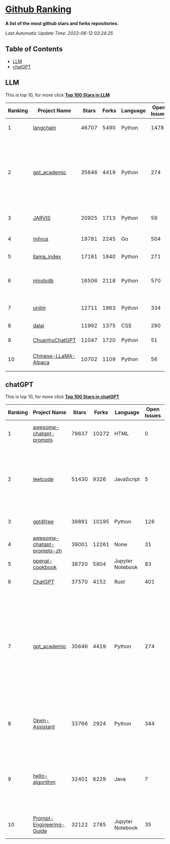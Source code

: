 [Github Ranking](./README.md)
==========

**A list of the most github stars and forks repositories.**

*Last Automatic Update Time: 2023-06-12 03:24:25*

## Table of Contents
 * [LLM](#LLM)
 * [chatGPT](#chatGPT)

## LLM

This is top 10, for more click **[Top 100 Stars in LLM](Top100/LLM.md)**

| Ranking | Project Name | Stars | Forks | Language | Open Issues | Description | Last Commit |
| ------- | ------------ | ----- | ----- | -------- | ----------- | ----------- | ----------- |
| 1 | [langchain](https://github.com/hwchase17/langchain) | 46707 | 5490 | Python | 1478 | ⚡ Building applications with LLMs through composability ⚡ | 2023-06-12T03:22:09Z |
| 2 | [gpt_academic](https://github.com/binary-husky/gpt_academic) | 35646 | 4419 | Python | 274 | 为ChatGPT/GLM提供图形交互界面，特别优化论文阅读润色体验，模块化设计支持自定义快捷按钮&函数插件，支持代码块表格显示，Tex公式双显示，支持Python和C++等项目剖析&自译解功能，PDF/LaTex论文翻译&总结功能，支持并行问询多种LLM模型，支持清华chatglm等本地模型。兼容复旦MOSS, llama, rwkv, 盘古, newbing, claude等 | 2023-06-12T02:10:48Z |
| 3 | [JARVIS](https://github.com/microsoft/JARVIS) | 20925 | 1713 | Python | 59 | JARVIS, a system to connect LLMs with ML community. Paper: https://arxiv.org/pdf/2303.17580.pdf | 2023-06-09T22:52:32Z |
| 4 | [milvus](https://github.com/milvus-io/milvus) | 19781 | 2245 | Go | 504 | A cloud-native vector database, storage for next generation AI applications | 2023-06-12T03:16:17Z |
| 5 | [llama_index](https://github.com/jerryjliu/llama_index) | 17181 | 1840 | Python | 271 | LlamaIndex (GPT Index) is a data framework for your LLM applications | 2023-06-12T01:29:14Z |
| 6 | [mindsdb](https://github.com/mindsdb/mindsdb) | 16506 | 2118 | Python | 570 | MindsDB is a Server for Artificial Intelligence Logic. Enabling developers to ship AI powered projects to production in a fast and scalable way.  | 2023-06-11T09:14:12Z |
| 7 | [unilm](https://github.com/microsoft/unilm) | 12711 | 1863 | Python | 334 | Large-scale Self-supervised Pre-training Across Tasks, Languages, and Modalities | 2023-06-09T02:30:51Z |
| 8 | [dalai](https://github.com/cocktailpeanut/dalai) | 11992 | 1375 | CSS | 290 | The simplest way to run LLaMA on your local machine | 2023-05-21T06:39:45Z |
| 9 | [ChuanhuChatGPT](https://github.com/GaiZhenbiao/ChuanhuChatGPT) | 11047 | 1720 | Python | 51 | GUI for ChatGPT API and many LLMs | 2023-06-10T09:31:52Z |
| 10 | [Chinese-LLaMA-Alpaca](https://github.com/ymcui/Chinese-LLaMA-Alpaca) | 10702 | 1109 | Python | 56 | 中文LLaMA&Alpaca大语言模型+本地CPU/GPU训练部署 (Chinese LLaMA & Alpaca LLMs) | 2023-06-10T07:34:48Z |


## chatGPT

This is top 10, for more click **[Top 100 Stars in chatGPT](Top100/chatGPT.md)**

| Ranking | Project Name | Stars | Forks | Language | Open Issues | Description | Last Commit |
| ------- | ------------ | ----- | ----- | -------- | ----------- | ----------- | ----------- |
| 1 | [awesome-chatgpt-prompts](https://github.com/f/awesome-chatgpt-prompts) | 79637 | 10272 | HTML | 0 | This repo includes ChatGPT prompt curation to use ChatGPT better. | 2023-06-11T14:37:59Z |
| 2 | [leetcode](https://github.com/azl397985856/leetcode) | 51430 | 9326 | JavaScript | 5 | 推荐免费ChatGPT网站：www.lintcode.com/chat-gpt?utm_source=tf-github-lucifer  LeetCode Solutions: A Record of My Problem Solving Journey.( leetcode题解，记录自己的leetcode解题之路。) | 2023-05-18T01:56:20Z |
| 3 | [gpt4free](https://github.com/xtekky/gpt4free) | 39891 | 10195 | Python | 126 | decentralising the Ai Industry, just some language model api's... | 2023-06-10T21:44:11Z |
| 4 | [awesome-chatgpt-prompts-zh](https://github.com/PlexPt/awesome-chatgpt-prompts-zh) | 39001 | 12261 | None | 31 | ChatGPT 中文调教指南。各种场景使用指南。学习怎么让它听你的话。 | 2023-05-29T02:42:37Z |
| 5 | [openai-cookbook](https://github.com/openai/openai-cookbook) | 38720 | 5804 | Jupyter Notebook | 83 | Examples and guides for using the OpenAI API | 2023-06-10T18:03:46Z |
| 6 | [ChatGPT](https://github.com/lencx/ChatGPT) | 37570 | 4152 | Rust | 401 | 🔮 ChatGPT Desktop Application (Mac, Windows and Linux) | 2023-06-01T16:21:16Z |
| 7 | [gpt_academic](https://github.com/binary-husky/gpt_academic) | 35646 | 4419 | Python | 274 | 为ChatGPT/GLM提供图形交互界面，特别优化论文阅读润色体验，模块化设计支持自定义快捷按钮&函数插件，支持代码块表格显示，Tex公式双显示，支持Python和C++等项目剖析&自译解功能，PDF/LaTex论文翻译&总结功能，支持并行问询多种LLM模型，支持清华chatglm等本地模型。兼容复旦MOSS, llama, rwkv, 盘古, newbing, claude等 | 2023-06-12T02:10:48Z |
| 8 | [Open-Assistant](https://github.com/LAION-AI/Open-Assistant) | 33766 | 2924 | Python | 344 | OpenAssistant is a chat-based assistant that understands tasks, can interact with third-party systems, and retrieve information dynamically to do so. | 2023-06-11T23:56:52Z |
| 9 | [hello-algorithm](https://github.com/geekxh/hello-algorithm) | 32401 | 6229 | Java | 7 | 🌍 针对小白的算法训练 \| 包括四部分：①.大厂面经 ②.力扣图解  ③.千本开源电子书 ④.百张技术思维导图（项目花了上百小时，希望可以点 star 支持，🌹感谢~）推荐免费ChatGPT使用网站 | 2023-05-29T03:11:34Z |
| 10 | [Prompt-Engineering-Guide](https://github.com/dair-ai/Prompt-Engineering-Guide) | 32122 | 2785 | Jupyter Notebook | 35 | 🐙 Guides, papers, lecture, notebooks and resources for prompt engineering | 2023-06-09T10:21:54Z |

